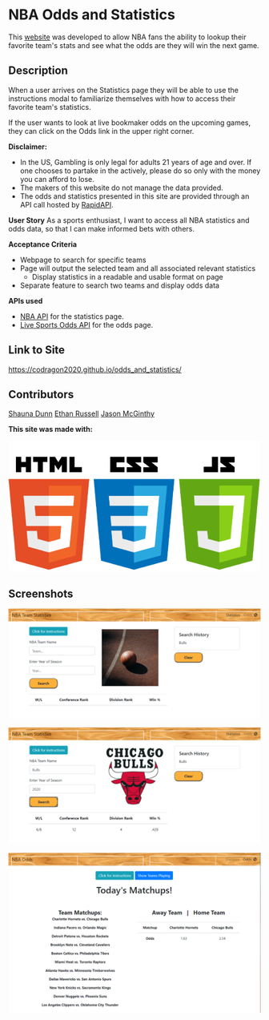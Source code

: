 # NBA Odds and Statistics

This [website](https://codragon2020.github.io/odds_and_statistics/) was developed to allow NBA fans the ability to lookup their favorite team's stats and see what the odds are they will win the next game.

## Description

When a user arrives on the Statistics page they will be able to use the instructions modal to familiarize themselves with how to access their favorite team's statistics. 

If the user wants to look at live bookmaker odds on the upcoming games, they can click on the Odds link in the upper right corner.

**Disclaimer:** 

- In the US, Gambling is only legal for adults 21 years of age and over. If one chooses to partake in the actively, please do so only with the money you can afford to lose. 
- The makers of this website do not manage the data provided.
- The odds and statistics presented in this site are provided through an API call hosted by [RapidAPI](https://rapidapi.com/marketplace). 

**User Story**
As a sports enthusiast, I want to access all NBA statistics and odds data, so that I can make informed bets with others.

**Acceptance Criteria**
- Webpage to search for specific teams
- Page will output the selected team and all associated relevant statistics
    - Display statistics in a readable and usable format on page
- Separate feature to search two teams and display odds data

**APIs used**

- [NBA API](https://rapidapi.com/api-sports/api/api-nba/) for the statistics page.
- [Live Sports Odds API](https://rapidapi.com/theoddsapi/api/live-sports-odds) for the odds page.

## Link to Site

https://codragon2020.github.io/odds_and_statistics/

## Contributors

[Shauna Dunn](https://github.com/sleepytomatoes)
[Ethan Russell](https://github.com/eruss13)
[Jason McGinthy](https://github.com/codragon2020)

**This site was made with:**

![tech stack](./images/html-css-js.png)


## Screenshots

![Home Page](./images/landing_page.png)

![Statistics Page](./images/statistics.png)

![Odds Page](./images/odds.png)